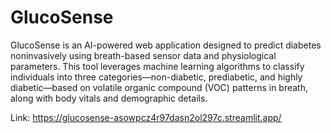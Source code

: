 # GlucoSense
GlucoSense is an AI-powered web application designed to predict diabetes noninvasively using breath-based sensor data and physiological parameters. This tool leverages machine learning algorithms to classify individuals into three categories—non-diabetic, prediabetic, and highly diabetic—based on volatile organic compound (VOC) patterns in breath, along with body vitals and demographic details.

Link: https://glucosense-asowpcz4r97dasn2ol297c.streamlit.app/
